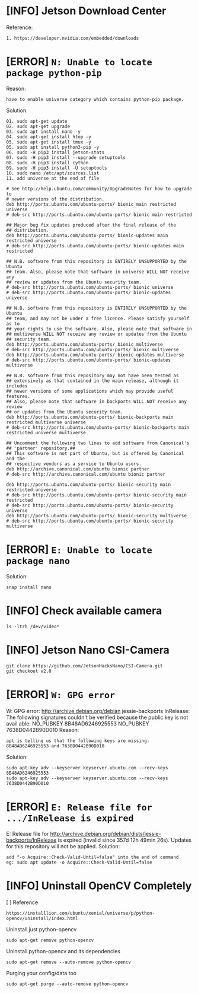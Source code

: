 # [INFO] Jetson Download Center
Reference:

    1. https://developer.nvidia.com/embedded/downloads
    

# [ERROR] `N: Unable to locate package python-pip`
Reason:

    have to enable universe category which contains python-pip package.

Solution:

    01. sudo apt-get update
    02. sudo apt-get upgrade
    03. sudo apt install nano -y 
    04. sudo apt-get install htop -y
    05. sudo apt-get install tmux -y
    05. sudo apt install python3-pip -y
    06. sudo -H pip3 install jetson-stats
    07. sudo -H pip3 install --upgrade setuptools
    08. sudo -H pip3 install cython
    09. sudo -H pip3 install -U setuptools
    10. sudo nano /etc/apt/sources.list
    11. add universe at the end of file

    # See http://help.ubuntu.com/community/UpgradeNotes for how to upgrade to
    # newer versions of the distribution.
    deb http://ports.ubuntu.com/ubuntu-ports/ bionic main restricted universe
    # deb-src http://ports.ubuntu.com/ubuntu-ports/ bionic main restricted

    ## Major bug fix updates produced after the final release of the
    ## distribution.
    deb http://ports.ubuntu.com/ubuntu-ports/ bionic-updates main restricted universe
    # deb-src http://ports.ubuntu.com/ubuntu-ports/ bionic-updates main restricted

    ## N.B. software from this repository is ENTIRELY UNSUPPORTED by the Ubuntu
    ## team. Also, please note that software in universe WILL NOT receive any
    ## review or updates from the Ubuntu security team.
    # deb-src http://ports.ubuntu.com/ubuntu-ports/ bionic universe
    # deb-src http://ports.ubuntu.com/ubuntu-ports/ bionic-updates universe

    ## N.B. software from this repository is ENTIRELY UNSUPPORTED by the Ubuntu
    ## team, and may not be under a free licence. Please satisfy yourself as to
    ## your rights to use the software. Also, please note that software in
    ## multiverse WILL NOT receive any review or updates from the Ubuntu
    ## security team.
    deb http://ports.ubuntu.com/ubuntu-ports/ bionic multiverse
    # deb-src http://ports.ubuntu.com/ubuntu-ports/ bionic multiverse
    deb http://ports.ubuntu.com/ubuntu-ports/ bionic-updates multiverse
    # deb-src http://ports.ubuntu.com/ubuntu-ports/ bionic-updates multiverse

    ## N.B. software from this repository may not have been tested as
    ## extensively as that contained in the main release, although it includes
    ## newer versions of some applications which may provide useful features.
    ## Also, please note that software in backports WILL NOT receive any review
    ## or updates from the Ubuntu security team.
    deb http://ports.ubuntu.com/ubuntu-ports/ bionic-backports main restricted multiverse universe
    # deb-src http://ports.ubuntu.com/ubuntu-ports/ bionic-backports main restricted universe multiverse

    ## Uncomment the following two lines to add software from Canonical's
    ## 'partner' repository.##
    ## This software is not part of Ubuntu, but is offered by Canonical and the
    ## respective vendors as a service to Ubuntu users.
    deb http://archive.canonical.com/ubuntu bionic partner
    # deb-src http://archive.canonical.com/ubuntu bionic partner

    deb http://ports.ubuntu.com/ubuntu-ports/ bionic-security main restricted universe
    # deb-src http://ports.ubuntu.com/ubuntu-ports/ bionic-security main restricted
    # deb-src http://ports.ubuntu.com/ubuntu-ports/ bionic-security universe
    deb http://ports.ubuntu.com/ubuntu-ports/ bionic-security multiverse
    # deb-src http://ports.ubuntu.com/ubuntu-ports/ bionic-security multiverse

# [ERROR] `E: Unable to locate package nano`
Solution:
    
    snap install nano

# [INFO] Check available camera

    ls -ltrh /dev/video*

# [INFO] Jetson Nano CSI-Camera

    git clone https://github.com/JetsonHacksNano/CSI-Camera.git
    git checkout v2.0

# [ERROR] `W: GPG error`
W: GPG error: http://archive.debian.org/debian jessie-backports InRelease: The following signatures couldn't be verified because the public key is not avail able: NO_PUBKEY 8B48AD6246925553 NO_PUBKEY 7638D0442B90D010
Reason:

    apt is telling us that the following keys are missing: 8B48AD6246925553 and 7638D0442B90D010

Solution:

    sudo apt-key adv --keyserver keyserver.ubuntu.com --recv-keys 8B48AD6246925553
    sudo apt-key adv --keyserver keyserver.ubuntu.com --recv-keys 7638D0442B90D010

# [ERROR] `E: Release file for .../InRelease is expired `
E: Release file for http://archive.debian.org/debian/dists/jessie-backports/InRelease is expired (invalid since 357d 12h 49min 26s). Updates for this repository will not be applied.
Solution:

    add "-o Acquire::Check-Valid-Until=false" into the end of command.
    eg: sudo apt update -o Acquire::Check-Valid-Until=false

# [INFO] Uninstall OpenCV Completely


[ ] Reference

    https://installlion.com/ubuntu/xenial/universe/p/python-opencv/uninstall/index.html

Uninstall just python-opencv

    sudo apt-get remove python-opencv

Uninstall python-opencv and its dependencies

    sudo apt-get remove --auto-remove python-opencv

Purging your config/data too

    sudo apt-get purge --auto-remove python-opencv


